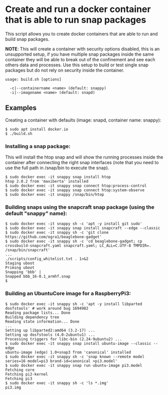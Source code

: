 # Create and run a docker container that is able to run snap packages

This script allows you to create docker containers that are able to run and
build snap packages.

**NOTE**: This will create a container with security options disabled, this is an unsupported setup, if you have multiple snap packages inside the same container they will be able to break out of the confinement and see each others data and processes. Use this setup to build or test single snap packages but do not rely on security inside the container.

```
usage: build.sh [options]

  -c|--containername <name> (default: snappy)
  -i|--imagename <name> (default: snapd)
```

## Examples

Creating a container with defaults (image: snapd, container name: snappy):

```
$ sudo apt install docker.io
$ ./build.sh
```

### Installing a snap package:

This will install the htop snap and will show the running processes inside the container after connecting the right snap interfaces (note that you need to use the full path in /snap/bin to execute the snap).

```
$ sudo docker exec -it snappy snap install htop
htop 2.0.2 from 'maxiberta' installed
$ sudo docker exec -it snappy snap connect htop:process-control
$ sudo docker exec -it snappy snap connect htop:system-observe
$ sudo docker exec -it snappy /snap/bin/htop
```

### Building snaps using the snapcraft snap package (using the default "snappy" name):

```
$ sudo docker exec -it snappy sh -c 'apt -y install git sudo'
$ sudo docker exec -it snappy snap install snapcraft --edge --classic
$ sudo docker exec -it snappy sh -c 'git clone https://github.com/ogra1/beaglebone-gadget'
$ sudo docker exec -it snappy sh -c 'cd beaglebone-gadget; cp crossbuild-snapcraft.yaml snapcraft.yaml; LC_ALL=C.UTF-8 TMPDIR=. /snap/bin/snapcraft'
...
./scripts/config_whitelist.txt . 1>&2
Staging uboot
Priming uboot
Snapping 'bbb' |
Snapped bbb_16-0.1_armhf.snap
$
```

### Building an UbuntuCore image for a RaspberryPi3:
```
$ sudo docker exec -it snappy sh -c 'apt -y install libparted dosfstools' # work around bug 1694982
Reading package lists... Done
Building dependency tree
Reading state information... Done
...
Setting up libparted2:amd64 (3.2-17) ...
Setting up dosfstools (4.0-2ubuntu1) ...
Processing triggers for libc-bin (2.24-9ubuntu2) ...
$ sudo docker exec -it snappy snap install ubuntu-image --classic --edge
ubuntu-image (edge) 1.0+snap3 from 'canonical' installed
$ sudo docker exec -it snappy sh -c 'snap known --remote model series=16 model=pi3 brand-id=canonical >pi3.model'
$ sudo docker exec -it snappy snap run ubuntu-image pi3.model
Fetching core
Fetching pi2-kernel
Fetching pi3
$ sudo docker exec -it snappy sh -c 'ls *.img'
pi3.img
```
